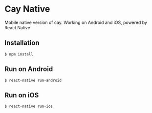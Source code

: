 # Cay Native

Mobile native version of cay. Working on Android and iOS, powered by React Native

## Installation

    $ npm install

## Run on Android

    $ react-native run-android

## Run on iOS

    $ react-native run-ios
